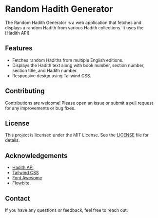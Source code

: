 # Random Hadith Generator

The Random Hadith Generator is a web application that fetches and displays a random Hadith from various Hadith collections. It uses the [Hadith API]

## Features

- Fetches random Hadiths from multiple English editions.
- Displays the Hadith text along with book number, section number, section title, and Hadith number.
- Responsive design using Tailwind CSS.


## Contributing

Contributions are welcome! Please open an issue or submit a pull request for any improvements or bug fixes. 


## License

This project is licensed under the MIT License. See the [LICENSE](LICENSE) file for details.

## Acknowledgements

- [Hadith API](https://github.com/fawazahmed0/hadith-api)
- [Tailwind CSS](https://tailwindcss.com/)
- [Font Awesome](https://fontawesome.com/)
- [Flowbite](https://flowbite.com/)

## Contact

If you have any questions or feedback, feel free to reach out.
